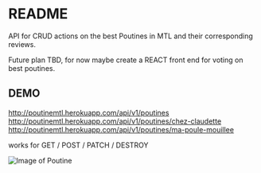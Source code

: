 # README

API for CRUD actions on the best Poutines in MTL and their corresponding reviews.

Future plan TBD, for now maybe create a REACT front end for voting on best poutines.

## DEMO ##

<a href="http://poutinemtl.herokuapp.com/api/v1/poutines" target="_blank">http://poutinemtl.herokuapp.com/api/v1/poutines</a> <br>
http://poutinemtl.herokuapp.com/api/v1/poutines/chez-claudette <br>
http://poutinemtl.herokuapp.com/api/v1/poutines/ma-poule-mouillee <br>

works for GET / POST / PATCH / DESTROY

![Image of Poutine](https://res.cloudinary.com/dppe5cx49/image/upload/v1600891403/cover_yhduki.jpg)
